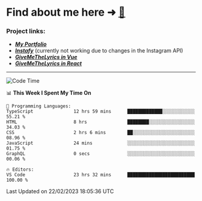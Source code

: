 # Find about me here ➜ [🧑](https://pauabella.dev)

### Project links:
- ***[My Portfolio](https://pauabella.dev)***
- ***[Instafy](https://instafy.me)*** (currently not working due to changes in the Instagram API)
- ***[GiveMeTheLyrics in Vue](https://lyrics.pauabella.dev)***
- ***[GiveMeTheLyrics in React](https://pauabella.dev/GiveMeTheLyrics)***

---
<!--START_SECTION:waka-->
![Code Time](http://img.shields.io/badge/Code%20Time-1%2C920%20hrs%2047%20mins-blue)

📊 **This Week I Spent My Time On** 

```text
💬 Programming Languages: 
TypeScript               12 hrs 59 mins      █████████████░░░░░░░░░░░░   55.21 % 
HTML                     8 hrs               ████████░░░░░░░░░░░░░░░░░   34.03 % 
CSS                      2 hrs 6 mins        ██░░░░░░░░░░░░░░░░░░░░░░░   08.96 % 
JavaScript               24 mins             ░░░░░░░░░░░░░░░░░░░░░░░░░   01.75 % 
GraphQL                  0 secs              ░░░░░░░░░░░░░░░░░░░░░░░░░   00.06 % 

🔥 Editors: 
VS Code                  23 hrs 32 mins      █████████████████████████   100.00 % 

```


 Last Updated on 22/02/2023 18:05:36 UTC
<!--END_SECTION:waka-->
